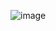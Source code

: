 ![image](https://user-images.githubusercontent.com/37383368/137976555-c1bccf9b-05b2-4233-a5f2-455ba7373706.png)
